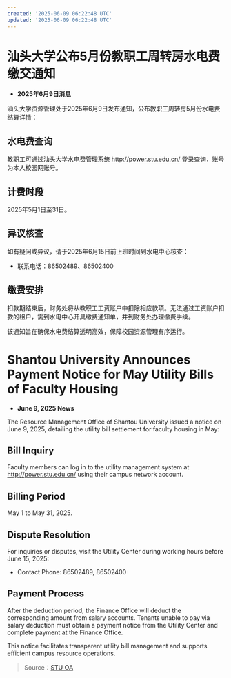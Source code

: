 ```yaml
---
created: '2025-06-09 06:22:48 UTC'
updated: '2025-06-09 06:22:48 UTC'
---
```


# 汕头大学公布5月份教职工周转房水电费缴交通知

- **2025年6月9日消息**

汕头大学资源管理处于2025年6月9日发布通知，公布教职工周转房5月份水电费结算详情：

## **水电费查询**
教职工可通过汕头大学水电费管理系统 http://power.stu.edu.cn/ 登录查询，账号为本人校园网账号。

## **计费时段**
2025年5月1日至31日。

## **异议核查**
如有疑问或异议，请于2025年6月15日前上班时间到水电中心核查：
- 联系电话：86502489、86502400

## **缴费安排**
扣款期结束后，财务处将从教职工工资账户中扣除相应款项。无法通过工资账户扣款的租户，需到水电中心开具缴费通知单，并到财务处办理缴费手续。

该通知旨在确保水电费结算透明高效，保障校园资源管理有序运行。


# **Shantou University Announces Payment Notice for May Utility Bills of Faculty Housing**

- **June 9, 2025 News**

The Resource Management Office of Shantou University issued a notice on June 9, 2025, detailing the utility bill settlement for faculty housing in May:

## **Bill Inquiry**
Faculty members can log in to the utility management system at http://power.stu.edu.cn/ using their campus network account.

## **Billing Period**
May 1 to May 31, 2025.

## **Dispute Resolution**
For inquiries or disputes, visit the Utility Center during working hours before June 15, 2025:
- Contact Phone: 86502489, 86502400

## **Payment Process**
After the deduction period, the Finance Office will deduct the corresponding amount from salary accounts. Tenants unable to pay via salary deduction must obtain a payment notice from the Utility Center and complete payment at the Finance Office.

This notice facilitates transparent utility bill management and supports efficient campus resource operations.

> Source：[STU OA](http://oa.stu.edu.cn/page/maint/template/news/newstemplateprotal.jsp?templatetype=1&templateid=3&docid=41777)


